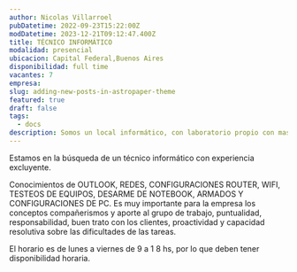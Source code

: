 ```yaml
---
author: Nicolas Villarroel
pubDatetime: 2022-09-23T15:22:00Z
modDatetime: 2023-12-21T09:12:47.400Z
title: TÉCNICO INFORMÁTICO
modalidad: presencial
ubicacion: Capital Federal,Buenos Aires
disponibilidad: full time
vacantes: 7
empresa: 
slug: adding-new-posts-in-astropaper-theme
featured: true
draft: false
tags:
  - docs
description: Somos un local informático, con laboratorio propio con mas de 3 7 años en la zona, dedicado al soporte técnico para Empresas y particulares.
---
```

Estamos en la búsqueda de un técnico informático con experiencia excluyente.

Conocimientos de OUTLOOK, REDES, CONFIGURACIONES ROUTER, WIFI, TESTEOS DE EQUIPOS, DESARME DE NOTEBOOK, ARMADOS Y CONFIGURACIONES DE PC. Es muy importante para la empresa los conceptos compañerismos y aporte al grupo de trabajo, puntualidad, responsabilidad, buen trato con los clientes, proactividad y capacidad resolutiva sobre las dificultades de las tareas.

El horario es de lunes a viernes de 9 a 1 8 hs, por lo que deben tener disponibilidad horaria.

